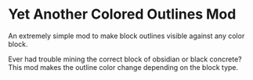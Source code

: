 # Yet Another Colored Outlines Mod

An extremely simple mod to make block outlines visible against any color block.

Ever had trouble mining the correct block of obsidian or black concrete? This mod makes the outline color change depending on the block type.